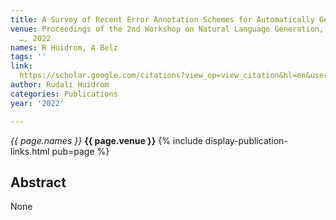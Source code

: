 ```yaml
---
title: A Survey of Recent Error Annotation Schemes for Automatically Generated Text
venue: Proceedings of the 2nd Workshop on Natural Language Generation, Evaluation
  …, 2022
names: R Huidrom, A Belz
tags: ''
link: 
  https://scholar.google.com/citations?view_op=view_citation&hl=en&user=mQuoBfsAAAAJ&pagesize=4&sortby=pubdate&citation_for_view=mQuoBfsAAAAJ:W7OEmFMy1HYC
author: Rudali Huidrom
categories: Publications
year: '2022'

---
```


*{{ page.names }}*
**{{ page.venue }}**
{% include display-publication-links.html pub=page %}
## Abstract

None